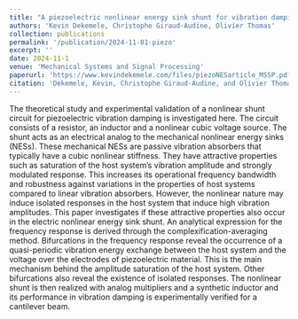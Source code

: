 ```yaml
---
title: "A piezoelectric nonlinear energy sink shunt for vibration damping"
authors: 'Kevin Dekemele, Christophe Giraud-Audine, Olivier Thomas'
collection: publications
permalink: '/publication/2024-11-01-piezo'
excerpt: ''
date: 2024-11-1
venue: 'Mechanical Systems and Signal Processing'
paperurl: 'https://www.kevindekemele.com/files/piezoNESarticle_MSSP.pdf'
citation: 'Dekemele, Kevin, Christophe Giraud-Audine, and Olivier Thomas. "A piezoelectric nonlinear energy sink shunt for vibration damping." Mechanical Systems and Signal Processing 220 (2024): 111615.'
---
```


The theoretical study and experimental validation of a nonlinear shunt circuit for piezoelectric vibration damping is investigated here. The circuit consists of a resistor, an inductor and a nonlinear cubic voltage source. The shunt acts as an electrical analog to the mechanical nonlinear energy sinks (NESs). These mechanical NESs are passive vibration absorbers that typically have a cubic nonlinear stiffness. They have attractive properties such as saturation of the host system’s vibration amplitude and strongly modulated response. This increases its operational frequency bandwidth and robustness against variations in the properties of host systems compared to linear vibration absorbers. However, the nonlinear nature may induce isolated responses in the host system that induce high vibration amplitudes. This paper investigates if these attractive properties also occur in the electric nonlinear energy sink shunt. An analytical expression for the frequency response is derived through the complexification-averaging method. Bifurcations in the frequency response reveal the occurrence of a quasi-periodic vibration energy exchange between the host system and the voltage over the electrodes of piezoelectric material. This is the main mechanism behind the amplitude saturation of the host system. Other bifurcations also reveal the existence of isolated responses. The nonlinear shunt is then realized with analog multipliers and a synthetic inductor and its performance in vibration damping is experimentally verified for a cantilever beam.